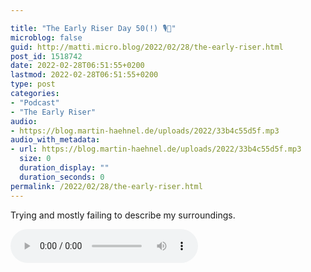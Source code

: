```yaml
---

title: "The Early Riser Day 50(!) 🎙🌅"
microblog: false
guid: http://matti.micro.blog/2022/02/28/the-early-riser.html
post_id: 1518742
date: 2022-02-28T06:51:55+0200
lastmod: 2022-02-28T06:51:55+0200
type: post
categories:
- "Podcast"
- "The Early Riser"
audio:
- https://blog.martin-haehnel.de/uploads/2022/33b4c55d5f.mp3
audio_with_metadata:
- url: https://blog.martin-haehnel.de/uploads/2022/33b4c55d5f.mp3
  size: 0
  duration_display: ""
  duration_seconds: 0
permalink: /2022/02/28/the-early-riser.html
---
```

Trying and mostly failing to describe my surroundings.

<audio controls="controls" src="https://blog.martin-haehnel.de/uploads/2022/33b4c55d5f.mp3" preload="metadata" />
